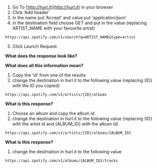 1. Go To [http://hurl.it](http://hurl.it) in your browser 
2. Click ‘Add header’ 
3. In the name put ‘Accept’ and value put ‘application/json’ 
4. in the destination field choose GET and put in the value (replacing ARTIST_NAME with your favourite artist) 
```
https://api.spotify.com/v1/search?q=ARTIST_NAME&type=artist
```
5. Click Launch Request. 

__What does the response look like?__

__What does all this information mean?__

1. Copy the ‘id’ from one of the results 
2. change the destination in hurl.it to the following value (replacing {ID} with the ID you copied)
```
https://api.spotify.com/v1/artists/{ID}/albums
```


__What is this response?__

1. Choose an album and copy the album id 
2. change the desitnation in hurl.it to the following value (replacing {ID} with the artist id and {ALBUM_ID} with the album id)
```
https://api.spotify.com/v1/artists/{ID}/albums/{ALBUM_ID}
```

__What is this response?__

1. change the desitnation in hurl.it to the following value
```
https://api.spotify.com/v1/albums/{ALBUM_ID}/tracks
```
